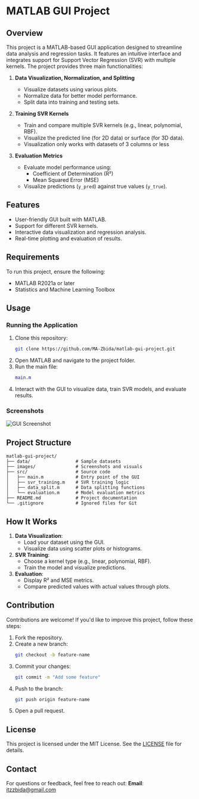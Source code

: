 # MATLAB GUI Project

## Overview
This project is a MATLAB-based GUI application designed to streamline data analysis and regression tasks. It features an intuitive interface and integrates support for Support Vector Regression (SVR) with multiple kernels. The project provides three main functionalities:

1. **Data Visualization, Normalization, and Splitting**
   - Visualize datasets using various plots.
   - Normalize data for better model performance.
   - Split data into training and testing sets.

2. **Training SVR Kernels**
   - Train and compare multiple SVR kernels (e.g., linear, polynomial, RBF).
   - Visualize the predicted line (for 2D data) or surface (for 3D data).
   - Visualization only works with datasets of 3 columns or less

3. **Evaluation Metrics**
   - Evaluate model performance using:
     - Coefficient of Determination (R²)
     - Mean Squared Error (MSE)
   - Visualize predictions (`y_pred`) against true values (`y_true`).

## Features
- User-friendly GUI built with MATLAB.
- Support for different SVR kernels.
- Interactive data visualization and regression analysis.
- Real-time plotting and evaluation of results.

## Requirements
To run this project, ensure the following:

- MATLAB R2021a or later
- Statistics and Machine Learning Toolbox

## Usage

### Running the Application
1. Clone this repository:
   ```bash
   git clone https://github.com/MA-Zbida/matlab-gui-project.git
   ```
2. Open MATLAB and navigate to the project folder.
3. Run the main file:
   ```matlab
   main.m
   ```
4. Interact with the GUI to visualize data, train SVR models, and evaluate results.

### Screenshots
![GUI Screenshot](images/GUI_Screenshot.png)

## Project Structure
```
matlab-gui-project/
├── data/                 # Sample datasets
├── images/               # Screenshots and visuals
├── src/                  # Source code
│   ├── main.m            # Entry point of the GUI
│   ├── svr_training.m    # SVR training logic
│   ├── data_split.m      # Data splitting functions
│   └── evaluation.m      # Model evaluation metrics
├── README.md             # Project documentation
└── .gitignore            # Ignored files for Git
```

## How It Works
1. **Data Visualization**:
   - Load your dataset using the GUI.
   - Visualize data using scatter plots or histograms.
2. **SVR Training**:
   - Choose a kernel type (e.g., linear, polynomial, RBF).
   - Train the model and visualize predictions.
3. **Evaluation**:
   - Display R² and MSE metrics.
   - Compare predicted values with actual values through plots.

## Contribution
Contributions are welcome! If you'd like to improve this project, follow these steps:
1. Fork the repository.
2. Create a new branch:
   ```bash
   git checkout -b feature-name
   ```
3. Commit your changes:
   ```bash
   git commit -m "Add some feature"
   ```
4. Push to the branch:
   ```bash
   git push origin feature-name
   ```
5. Open a pull request.

## License
This project is licensed under the MIT License. See the [LICENSE](LICENSE) file for details.

## Contact
For questions or feedback, feel free to reach out:
 **Email**: itzzbida@gmail.com
